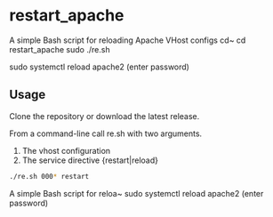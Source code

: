 # restart_apache
A simple Bash script for reloading Apache VHost configs
cd~
cd restart_apache
sudo ./re.sh

sudo systemctl reload apache2
(enter password)
## Usage
Clone the repository or download the latest release. 

From a command-line call re.sh with two arguments.
1. The vhost configuration
1. The service directive {restart|reload}
```sh
./re.sh 000* restart
```
A simple Bash script for reloa~
sudo systemctl reload apache2
(enter password)



